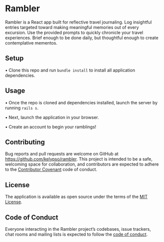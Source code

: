 # Rambler

Rambler is a React app built for reflective travel journaling. Log insightful entries targeted toward making meaningful memories out of every excursion. Use the provided prompts to quickly chronicle your travel experiences. Brief enough to be done daily, but thoughtful enough to create contemplative mementos. 

## Setup

• Clone this repo and run `bundle install` to install all application dependencies.

## Usage

• Once the repo is cloned and dependencies installed, launch the server by running `rails s`.

• Next, launch the application in your browser.

• Create an account to begin your ramblings!

## Contributing

Bug reports and pull requests are welcome on GitHub at https://github.com/kelypso/rambler. This project is intended to be a safe, welcoming space for collaboration, and contributors are expected to adhere to the [Contributor Covenant](http://contributor-covenant.org) code of conduct.

## License

The application is available as open source under the terms of the [MIT License](https://opensource.org/licenses/MIT).

## Code of Conduct

Everyone interacting in the Rambler project’s codebases, issue trackers, chat rooms and mailing lists is expected to follow the [code of conduct](https://github.com/kelypso/rambler/blob/master/CODE_OF_CONDUCT.md).
